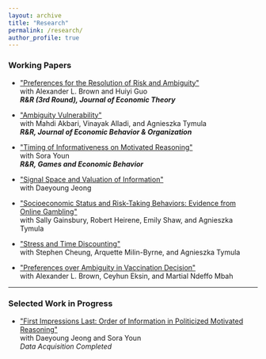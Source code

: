 ```yaml
---
layout: archive
title: "Research"
permalink: /research/
author_profile: true
---
```


### Working Papers

- ["Preferences for the Resolution of Risk and Ambiguity"](https://papers.ssrn.com/sol3/papers.cfm?abstract_id=4092231)  
  with Alexander L. Brown and Huiyi Guo  
  **_R&R (3rd Round), Journal of Economic Theory_**
  
- ["Ambiguity Vulnerability"](https://papers.ssrn.com/sol3/papers.cfm?abstract_id=4655454)  
  with Mahdi Akbari, Vinayak Alladi, and Agnieszka Tymula  
  **_R&R, Journal of Economic Behavior & Organization_**

- ["Timing of Informativeness on Motivated Reasoning"](https://papers.ssrn.com/sol3/papers.cfm?abstract_id=5043225)  
  with Sora Youn  
  **_R&R, Games and Economic Behavior_**
  
- ["Signal Space and Valuation of Information"](https://papers.hyundamje.com/Signal_Space.pdf)  
  with Daeyoung Jeong

- ["Socioeconomic Status and Risk-Taking Behaviors: Evidence from Online Gambling"]()  
  with Sally Gainsbury, Robert Heirene, Emily Shaw, and Agnieszka Tymula
  
- ["Stress and Time Discounting"]()    
  with Stephen Cheung, Arquette Milin-Byrne, and Agnieszka Tymula
   
- ["Preferences over Ambiguity in Vaccination Decision"]()    
  with Alexander L. Brown, Ceyhun Eksin, and Martial Ndeffo Mbah 
   

---

### Selected Work in Progress

- ["First Impressions Last: Order of Information in Politicized Motivated Reasoning"]()    
  with Daeyoung Jeong and Sora Youn   
  _Data Acquisition Completed_  
